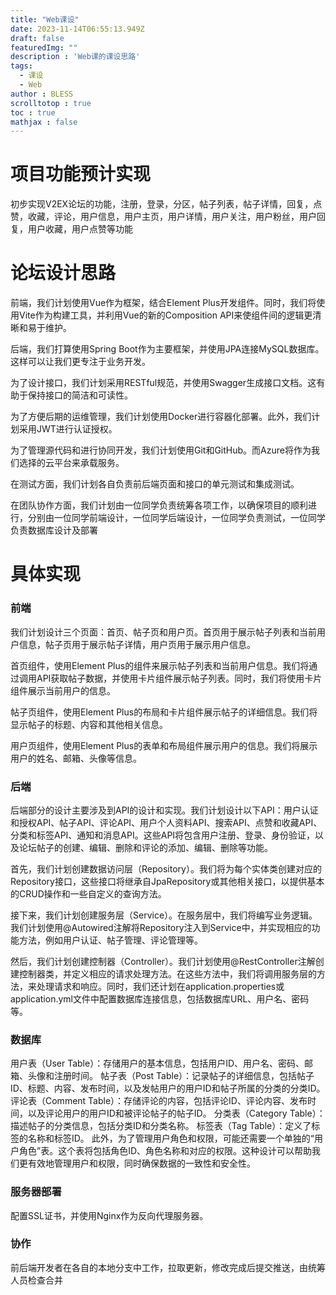 ```yaml
---
title: "Web课设"
date: 2023-11-14T06:55:13.949Z
draft: false
featuredImg: ""
description : 'Web课的课设思路'
tags: 
  - 课设
  - Web
author : BLESS
scrolltotop : true
toc : true
mathjax : false
---
```


# 项目功能预计实现

初步实现V2EX论坛的功能，注册，登录，分区，帖子列表，帖子详情，回复，点赞，收藏，评论，用户信息，用户主页，用户详情，用户关注，用户粉丝，用户回复，用户收藏，用户点赞等功能

# 论坛设计思路

前端，我们计划使用Vue作为框架，结合Element Plus开发组件。同时，我们将使用Vite作为构建工具，并利用Vue的新的Composition API来使组件间的逻辑更清晰和易于维护。

后端，我们打算使用Spring Boot作为主要框架，并使用JPA连接MySQL数据库。这样可以让我们更专注于业务开发。

为了设计接口，我们计划采用RESTful规范，并使用Swagger生成接口文档。这有助于保持接口的简洁和可读性。

为了方便后期的运维管理，我们计划使用Docker进行容器化部署。此外，我们计划采用JWT进行认证授权。

为了管理源代码和进行协同开发，我们计划使用Git和GitHub。而Azure将作为我们选择的云平台来承载服务。

在测试方面，我们计划各自负责前后端页面和接口的单元测试和集成测试。

在团队协作方面，我们计划由一位同学负责统筹各项工作，以确保项目的顺利进行，分别由一位同学前端设计，一位同学后端设计，一位同学负责测试，一位同学负责数据库设计及部署
# 具体实现

### 前端

我们计划设计三个页面：首页、帖子页和用户页。首页用于展示帖子列表和当前用户信息，帖子页用于展示帖子详情，用户页用于展示用户信息。

首页组件，使用Element Plus的组件来展示帖子列表和当前用户信息。我们将通过调用API获取帖子数据，并使用卡片组件展示帖子列表。同时，我们将使用卡片组件展示当前用户的信息。

帖子页组件，使用Element Plus的布局和卡片组件展示帖子的详细信息。我们将显示帖子的标题、内容和其他相关信息。

用户页组件，使用Element Plus的表单和布局组件展示用户的信息。我们将展示用户的姓名、邮箱、头像等信息。

### 后端

后端部分的设计主要涉及到API的设计和实现。我们计划设计以下API：用户认证和授权API、帖子API、评论API、用户个人资料API、搜索API、点赞和收藏API、分类和标签API、通知和消息API。这些API将包含用户注册、登录、身份验证，以及论坛帖子的创建、编辑、删除和评论的添加、编辑、删除等功能。

首先，我们计划创建数据访问层（Repository）。我们将为每个实体类创建对应的Repository接口，这些接口将继承自JpaRepository或其他相关接口，以提供基本的CRUD操作和一些自定义的查询方法。

接下来，我们计划创建服务层（Service）。在服务层中，我们将编写业务逻辑。我们计划使用@Autowired注解将Repository注入到Service中，并实现相应的功能方法，例如用户认证、帖子管理、评论管理等。

然后，我们计划创建控制器（Controller）。我们计划使用@RestController注解创建控制器类，并定义相应的请求处理方法。在这些方法中，我们将调用服务层的方法，来处理请求和响应。同时，我们还计划在application.properties或application.yml文件中配置数据库连接信息，包括数据库URL、用户名、密码等。

### 数据库

用户表（User Table）：存储用户的基本信息，包括用户ID、用户名、密码、邮箱、头像和注册时间。
帖子表（Post Table）：记录帖子的详细信息，包括帖子ID、标题、内容、发布时间，以及发帖用户的用户ID和帖子所属的分类的分类ID。
评论表（Comment Table）：存储评论的内容，包括评论ID、评论内容、发布时间，以及评论用户的用户ID和被评论帖子的帖子ID。
分类表（Category Table）：描述帖子的分类信息，包括分类ID和分类名称。
标签表（Tag Table）：定义了标签的名称和标签ID。
此外，为了管理用户角色和权限，可能还需要一个单独的“用户角色”表。这个表将包括角色ID、角色名称和对应的权限。这种设计可以帮助我们更有效地管理用户和权限，同时确保数据的一致性和安全性。

### 服务器部署

配置SSL证书，并使用Nginx作为反向代理服务器。

### 协作

前后端开发者在各自的本地分支中工作，拉取更新，修改完成后提交推送，由统筹人员检查合并
